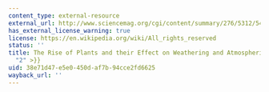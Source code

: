 ```yaml
---
content_type: external-resource
external_url: http://www.sciencemag.org/cgi/content/summary/276/5312/544
has_external_license_warning: true
license: https://en.wikipedia.org/wiki/All_rights_reserved
status: ''
title: The Rise of Plants and their Effect on Weathering and Atmospheric CO{{< sub
  "2" >}}
uid: 38e71d47-e5e0-450d-af7b-94cce2fd6625
wayback_url: ''
---
```

